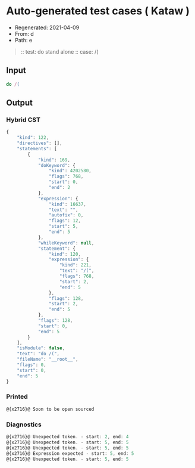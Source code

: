 # Auto-generated test cases ( Kataw )
- Regenerated: 2021-04-09
- From: d
- Path: e
> :: test: do stand alone
> :: case: /(
## Input

`````js
do /(
`````

## Output

### Hybrid CST

```javascript
{
    "kind": 122,
    "directives": [],
    "statements": [
        {
            "kind": 169,
            "doKeyword": {
                "kind": 4202580,
                "flags": 768,
                "start": 0,
                "end": 2
            },
            "expression": {
                "kind": 16637,
                "text": "",
                "autofix": 0,
                "flags": 12,
                "start": 5,
                "end": 5
            },
            "whileKeyword": null,
            "statement": {
                "kind": 120,
                "expression": {
                    "kind": 221,
                    "text": "/(",
                    "flags": 768,
                    "start": 2,
                    "end": 5
                },
                "flags": 128,
                "start": 2,
                "end": 5
            },
            "flags": 128,
            "start": 0,
            "end": 5
        }
    ],
    "isModule": false,
    "text": "do /(",
    "fileName": "__root__",
    "flags": 0,
    "start": 0,
    "end": 5
}
```

### Printed

```javascript
@{x2716}@ Soon to be open sourced
```

### Diagnostics

```javascript
@{x2716}@ Unexpected token. - start: 2, end: 4
@{x2716}@ Unexpected token. - start: 5, end: 5
@{x2716}@ Unexpected token. - start: 5, end: 5
@{x2716}@ Expression expected - start: 5, end: 5
@{x2716}@ Unexpected token. - start: 5, end: 5

```

